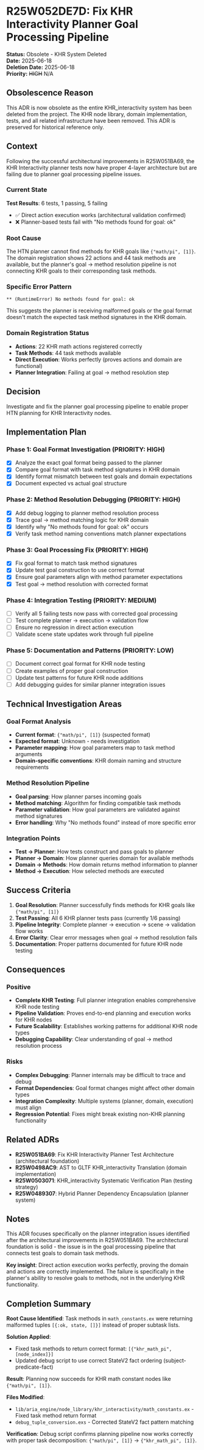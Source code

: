 # R25W052DE7D: Fix KHR Interactivity Planner Goal Processing Pipeline

<!-- @adr_serial R25W052DE7D -->

**Status:** Obsolete - KHR System Deleted  
**Date:** 2025-06-18  
**Deletion Date:** 2025-06-18  
**Priority:** ~~HIGH~~ N/A

## Obsolescence Reason

This ADR is now obsolete as the entire KHR_interactivity system has been deleted from the project. The KHR node library, domain implementation, tests, and all related infrastructure have been removed. This ADR is preserved for historical reference only.

## Context

Following the successful architectural improvements in R25W051BA69, the KHR Interactivity planner tests now have proper 4-layer architecture but are failing due to planner goal processing pipeline issues.

### Current State

**Test Results**: 6 tests, 1 passing, 5 failing

- ✅ Direct action execution works (architectural validation confirmed)
- ❌ Planner-based tests fail with "No methods found for goal: ok"

### Root Cause

The HTN planner cannot find methods for KHR goals like `{"math/pi", [1]}`. The domain registration shows 22 actions and 44 task methods are available, but the planner's goal → method resolution pipeline is not connecting KHR goals to their corresponding task methods.

### Specific Error Pattern

```
** (RuntimeError) No methods found for goal: ok
```

This suggests the planner is receiving malformed goals or the goal format doesn't match the expected task method signatures in the KHR domain.

### Domain Registration Status

- **Actions**: 22 KHR math actions registered correctly
- **Task Methods**: 44 task methods available
- **Direct Execution**: Works perfectly (proves actions and domain are functional)
- **Planner Integration**: Failing at goal → method resolution step

## Decision

Investigate and fix the planner goal processing pipeline to enable proper HTN planning for KHR Interactivity nodes.

## Implementation Plan

### Phase 1: Goal Format Investigation (PRIORITY: HIGH)

- [x] Analyze the exact goal format being passed to the planner
- [x] Compare goal format with task method signatures in KHR domain
- [x] Identify format mismatch between test goals and domain expectations
- [x] Document expected vs actual goal structure

### Phase 2: Method Resolution Debugging (PRIORITY: HIGH)

- [x] Add debug logging to planner method resolution process
- [x] Trace goal → method matching logic for KHR domain
- [x] Identify why "No methods found for goal: ok" occurs
- [x] Verify task method naming conventions match planner expectations

### Phase 3: Goal Processing Fix (PRIORITY: HIGH)

- [x] Fix goal format to match task method signatures
- [x] Update test goal construction to use correct format
- [x] Ensure goal parameters align with method parameter expectations
- [x] Test goal → method resolution with corrected format

### Phase 4: Integration Testing (PRIORITY: MEDIUM)

- [ ] Verify all 5 failing tests now pass with corrected goal processing
- [ ] Test complete planner → execution → validation flow
- [ ] Ensure no regression in direct action execution
- [ ] Validate scene state updates work through full pipeline

### Phase 5: Documentation and Patterns (PRIORITY: LOW)

- [ ] Document correct goal format for KHR node testing
- [ ] Create examples of proper goal construction
- [ ] Update test patterns for future KHR node additions
- [ ] Add debugging guides for similar planner integration issues

## Technical Investigation Areas

### Goal Format Analysis

- **Current format**: `{"math/pi", [1]}` (suspected format)
- **Expected format**: Unknown - needs investigation
- **Parameter mapping**: How goal parameters map to task method arguments
- **Domain-specific conventions**: KHR domain naming and structure requirements

### Method Resolution Pipeline

- **Goal parsing**: How planner parses incoming goals
- **Method matching**: Algorithm for finding compatible task methods
- **Parameter validation**: How goal parameters are validated against method signatures
- **Error handling**: Why "No methods found" instead of more specific error

### Integration Points

- **Test → Planner**: How tests construct and pass goals to planner
- **Planner → Domain**: How planner queries domain for available methods
- **Domain → Methods**: How domain returns method information to planner
- **Method → Execution**: How selected methods are executed

## Success Criteria

1. **Goal Resolution**: Planner successfully finds methods for KHR goals like `{"math/pi", [1]}`
2. **Test Passing**: All 6 KHR planner tests pass (currently 1/6 passing)
3. **Pipeline Integrity**: Complete planner → execution → scene → validation flow works
4. **Error Clarity**: Clear error messages when goal → method resolution fails
5. **Documentation**: Proper patterns documented for future KHR node testing

## Consequences

### Positive

- **Complete KHR Testing**: Full planner integration enables comprehensive KHR node testing
- **Pipeline Validation**: Proves end-to-end planning and execution works for KHR nodes
- **Future Scalability**: Establishes working patterns for additional KHR node types
- **Debugging Capability**: Clear understanding of goal → method resolution process

### Risks

- **Complex Debugging**: Planner internals may be difficult to trace and debug
- **Format Dependencies**: Goal format changes might affect other domain types
- **Integration Complexity**: Multiple systems (planner, domain, execution) must align
- **Regression Potential**: Fixes might break existing non-KHR planning functionality

## Related ADRs

- **R25W051BA69**: Fix KHR Interactivity Planner Test Architecture (architectural foundation)
- **R25W0498AC9**: AST to GLTF KHR_interactivity Translation (domain implementation)
- **R25W0503071**: KHR_interactivity Systematic Verification Plan (testing strategy)
- **R25W0489307**: Hybrid Planner Dependency Encapsulation (planner system)

## Notes

This ADR focuses specifically on the planner integration issues identified after the architectural improvements in R25W051BA69. The architectural foundation is solid - the issue is in the goal processing pipeline that connects test goals to domain task methods.

**Key insight**: Direct action execution works perfectly, proving the domain and actions are correctly implemented. The failure is specifically in the planner's ability to resolve goals to methods, not in the underlying KHR functionality.

## Completion Summary

**Root Cause Identified**: Task methods in `math_constants.ex` were returning malformed tuples `[{:ok, state, []}]` instead of proper subtask lists.

**Solution Applied**:

- Fixed task methods to return correct format: `[{"khr_math_pi", [node_index]}]`
- Updated debug script to use correct StateV2 fact ordering (subject-predicate-fact)

**Result**: Planning now succeeds for KHR math constant nodes like `{"math/pi", [1]}`.

**Files Modified**:

- `lib/aria_engine/node_library/khr_interactivity/math_constants.ex` - Fixed task method return format
- `debug_tuple_conversion.exs` - Corrected StateV2 fact pattern matching

**Verification**: Debug script confirms planning pipeline now works correctly with proper task decomposition: `{"math/pi", [1]}` → `{"khr_math_pi", [1]}`.
